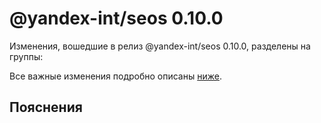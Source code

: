 # @yandex-int/seos 0.10.0

<!-- ЧЕЛОВЕЧЕСКОЕ ВСТУПЛЕНИЕ -->

Изменения, вошедшие в релиз @yandex-int/seos 0.10.0, разделены на группы:

Все важные изменения подробно описаны [ниже](#Пояснения).

## Пояснения

